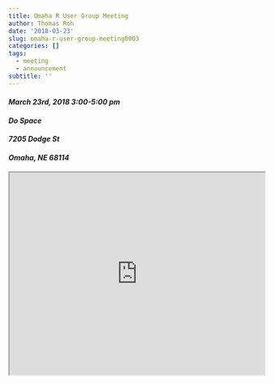 ```yaml
---
title: Omaha R User Group Meeting
author: Thomas Roh
date: '2018-03-23'
slug: omaha-r-user-group-meeting0003
categories: []
tags:
  - meeting
  - announcement
subtitle: ''
---
```


#### *March 23rd, 2018 3:00-5:00 pm*
#### *Do Space*
#### *7205 Dodge St*
#### *Omaha, NE 68114*

<iframe src="http://meetu.ps/e/F1fbt/BTx9f/f" width ="100%" height="400px"></iframe>